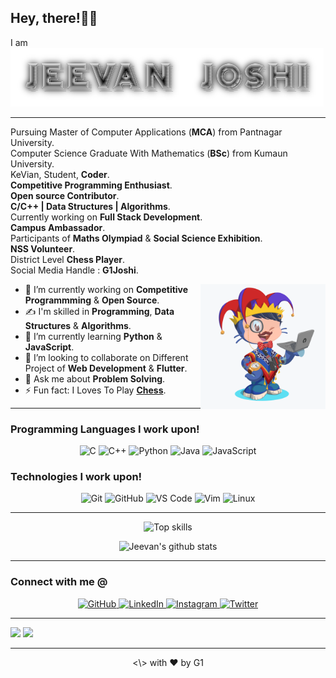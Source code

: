 ## Hey, there!👋🏻
I am ![🅹🅴🅴🆅🅰🅽  🅹🅾🆂🅷🅸](https://raw.githubusercontent.com/G1Joshi/Assets/main/JeevanJoshi.gif?token=AMSV3ZG72MTFZCCJZAW7T4C7WTU5G)

---

Pursuing Master of Computer Applications (**MCA**) from Pantnagar University.<br>
Computer Science Graduate With Mathematics (**BSc**) from Kumaun University.<br>
KeVian, Student, **Coder**.<br>
**Competitive Programming Enthusiast**.<br>
**Open source Contributor**.<br>
**C/C++ | Data Structures | Algorithms**.<br>
Currently working on **Full Stack Development**.<br>
**Campus Ambassador**.<br>
Participants of **Maths Olympiad** & **Social Science Exhibition**.<br>
**NSS Volunteer**.<br>
District Level **Chess Player**.<br>
Social Media Handle : **G1Joshi**.

<img align="right" src="https://raw.githubusercontent.com/G1Joshi/Assets/main/octocat.png?token=AMSV3ZGGHPJOYE5636VIAUS7VFSAK" alt="Octocat" width="200" height="200">

- 🔭 I’m currently working on **Competitive Programmming** & **Open Source**.
- ✍️ I'm skilled in **Programming**, **Data Structures** & **Algorithms**.
- 🌱 I’m currently learning **Python** & **JavaScript**.
- 👯 I’m looking to collaborate on Different Project of **Web Development** & **Flutter**.
- 💬 Ask me about **Problem Solving**.
- ⚡ Fun fact: I Loves To Play **[Chess](https://www.chess.com/member/G1Joshi)**.

---

### Programming Languages I work upon!

<div align="center">
  <img src="https://devicons.github.io/devicon/devicon.git/icons/c/c-original.svg" alt="C" width="50" height="50" />
  <img src="https://devicons.github.io/devicon/devicon.git/icons/cplusplus/cplusplus-original.svg" alt="C++" width="50" height="50" />
  <img src="https://devicons.github.io/devicon/devicon.git/icons/python/python-original.svg" alt="Python" width="50" height="50" />
  <img src="https://devicons.github.io/devicon/devicon.git/icons/java/java-original.svg" alt="Java" width="50" height="50" />
  <img src="https://devicons.github.io/devicon/devicon.git/icons/javascript/javascript-original.svg" alt="JavaScript" width="50" height="50" />
</div>

### Technologies I work upon!

<div align="center">
  <img src="https://devicons.github.io/devicon/devicon.git/icons/git/git-original.svg" alt="Git" width="50" height="50" />
  <img src="https://devicons.github.io/devicon/devicon.git/icons/github/github-original.svg" alt="GitHub" width="50" height="50" />
  <img src="https://devicons.github.io/devicon/devicon.git/icons/visualstudio/visualstudio-plain.svg" alt="VS Code" width="50" height="50" />
  <img src="https://devicons.github.io/devicon/devicon.git/icons/vim/vim-original.svg" alt="Vim" width="50" height="50" />
  <img src="https://devicons.github.io/devicon/devicon.git/icons/linux/linux-original.svg" alt="Linux" width="50" height="50" />
</div>

---

<center>

![Top skills](https://github-readme-stats.vercel.app/api/top-langs/?username=g1joshi&hide_border=true) 

![Jeevan's github stats](https://github-readme-stats.vercel.app/api?username=g1joshi&count_private=true&show_icons=true&hide_border=true) 

</center>

---

### Connect with me @

<div align="center">
  <a href="https://github.com/G1Joshi">
    <img src="https://img.shields.io/static/v1?style=for-the-badge&label=GitHub&labelColor=silver&logo=github&logoColor=black&message=G1Joshi&color=black&link=https://github.com/G1Joshi" alt="GitHub" />
  </a>
  <a href="https://linkedin.com/in/G1Joshi">
    <img src="https://img.shields.io/static/v1?style=for-the-badge&label=LinkedIn&labelColor=silver&logo=linkedin&logoColor=blue&message=G1Joshi&color=blue&link=https://linkedin.com/in/G1Joshi" alt="LinkedIn" />
  </a>
  <a href="https://instagram.com/G1Joshi">
    <img src="https://img.shields.io/static/v1?style=for-the-badge&label=instagram&labelColor=silver&logo=instagram&logoColor=red&message=G1Joshi&color=red&link=https://instagram.com/G1Joshi" alt="Instagram" />
  </a>
  <a href="https://twitter.com/G1Joc">
    <img src="https://img.shields.io/static/v1?style=for-the-badge&label=Twitter&labelColor=silver&logo=twitter&logoColor=blue&message=G1JoC&color=blue&link=https://twitter.com/G1JoC" alt="Twitter" />
  </a>
</div>

---

![](https://komarev.com/ghpvc/?username=G1Joshi&color=green)
![](https://profile-counter.glitch.me/G1Joshi/count.svg)

---

<div align="center">
  <\> with ❤️ by G1
  </div>
